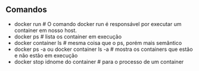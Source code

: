 ## Comandos
- docker run # O comando docker run é responsável por executar um container em nosso host.
- docker ps # lista os container em execução
- docker container ls # mesma coisa que o ps, porém mais semântico
- docker ps -a ou docker container ls -a # mostra os containers que estão e não estão em execução
- docker stop idnome do container # para o processo de um container
